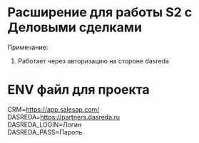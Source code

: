 # Расширение для работы S2 с Деловыми сделками

Примечание:
1. Работает через авторизацию на стороне dasreda

# ENV файл для проекта
CRM=https://app.salesap.com/  
DASREDA=https://partners.dasreda.ru  
DASREDA_LOGIN=Логин  
DASREDA_PASS=Пароль  